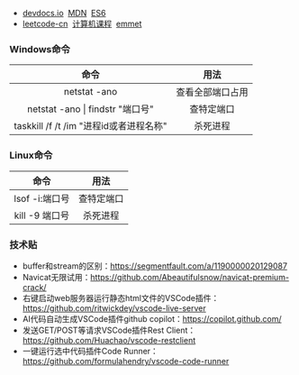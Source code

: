 - [devdocs.io](https://devdocs.io/)&nbsp;&nbsp;[MDN](https://developer.mozilla.org/zh-CN/)&nbsp;&nbsp;[ES6](http://es6.ruanyifeng.com/)
- [leetcode-cn](https://leetcode-cn.com)&nbsp;&nbsp;[计算机课程](https://study.163.com/curricula/cs.htm)&nbsp;&nbsp;[emmet](https://github.com/emmetio/emmet) 
 
### Windows命令
| 命令 | 用法 |
| :-----: | :----: |
| netstat -ano | 查看全部端口占用 |
| netstat -ano \| findstr "端口号" | 查特定端口 |
| taskkill /f /t /im "进程id或者进程名称" | 杀死进程 |
### Linux命令
| 命令 | 用法 |
| :-----: | :----: |
| lsof -i:端口号 | 查特定端口 |
| kill -9 端口号 | 杀死进程 |

### 技术贴
- buffer和stream的区别：https://segmentfault.com/a/1190000020129087
- Navicat无限试用：https://github.com/Abeautifulsnow/navicat-premium-crack/
- 右键启动web服务器运行静态html文件的VSCode插件：https://github.com/ritwickdey/vscode-live-server
- AI代码自动生成VSCode插件github copilot：https://copilot.github.com/
- 发送GET/POST等请求VSCode插件Rest Client：https://github.com/Huachao/vscode-restclient
- 一键运行选中代码插件Code Runner：https://github.com/formulahendry/vscode-code-runner
